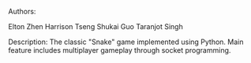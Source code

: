 Authors:

Elton Zhen
Harrison Tseng
Shukai Guo
Taranjot Singh

Description:
The classic "Snake" game implemented using Python. Main feature includes multiplayer gameplay through socket programming. 
